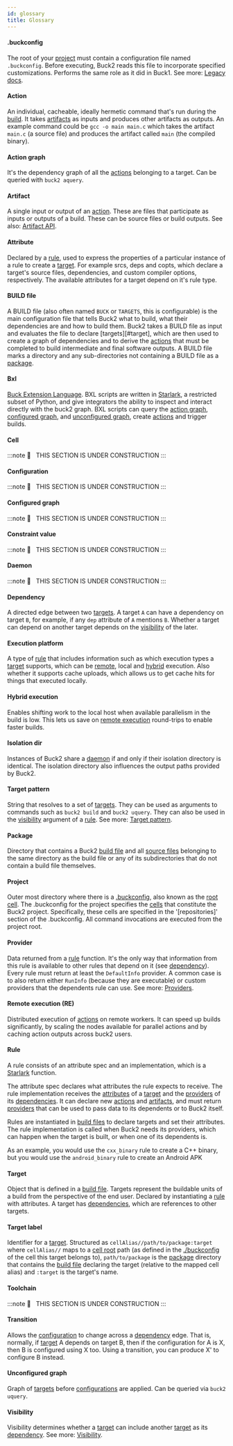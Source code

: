 ```yaml
---
id: glossary
title: Glossary
---
```


#### .buckconfig
The root of your [project](#project) must contain a configuration file named `.buckconfig`. Before executing, Buck2 reads this file to incorporate specified customizations. Performs the same role as it did in Buck1. See more: [Legacy docs](https://buck2.build/docs/legacy/files-and-directories/dot-buckconfig).

#### Action
An individual, cacheable, ideally hermetic command that's run during the [build](#build). It takes [artifacts](#artifact) as inputs and produces other artifacts as outputs. An example command could be `gcc -o main main.c` which takes the artifact `main.c` (a source file) and produces the artifact called `main` (the compiled binary).

#### Action graph
It's the dependency graph of all the [actions](#action) belonging to a target. Can be queried with `buck2 aquery`.

#### Artifact
A single input or output of an [action](#action). These are files that participate as inputs or outputs of a build. These can be source files or build outputs. See also: [Artifact API](https://buck2.build/docs/generated/native/Artifact/).

#### Attribute

Declared by a [rule](#rule), used to express the properties of a particular instance of a rule to create a [target](#target). For example srcs, deps and copts, which declare a target's source files, dependencies, and custom compiler options, respectively. The available attributes for a target depend on it's rule type.

#### BUILD file

A BUILD file (also often named `BUCK` or `TARGETS`, this is configurable) is the main configuration file that tells Buck2 what to build, what their dependencies are and how to build them. Buck2 takes a BUILD file as input and evaluates the file to declare [targets][#target], which are then used to create a graph of dependencies and to derive the [actions](#action) that must be completed to build intermediate and final software outputs. A BUILD file marks a directory and any sub-directories not containing a BUILD file as a [package](#package).


#### Bxl

[Buck Extension Language](https://buck2.build/docs/developers/bxl). BXL scripts are written in [Starlark](https://github.com/bazelbuild/starlark), a restricted subset of Python, and give integrators the ability to inspect and interact directly with the buck2 graph. BXL scripts can query the [action graph](#action-graph), [configured graph](#configured-graph), and [unconfigured graph](#unconfigured-graph), create [actions](#actions) and trigger builds.

#### Cell
:::note
🚧   THIS SECTION IS UNDER CONSTRUCTION
:::
#### Configuration
:::note
🚧   THIS SECTION IS UNDER CONSTRUCTION
:::
#### Configured graph
:::note
🚧   THIS SECTION IS UNDER CONSTRUCTION
:::
#### Constraint value
:::note
🚧   THIS SECTION IS UNDER CONSTRUCTION
:::
#### Daemon
:::note
🚧   THIS SECTION IS UNDER CONSTRUCTION
:::
#### Dependency

A directed edge between two [targets](#target). A target `A` can have a dependency on target `B`, for example, if any `dep` attribute of `A` mentions `B`. Whether a target can depend on another target depends on the [visibility](#visibility) of the later.

#### Execution platform

A type of [rule](#rule) that includes information such as which execution types a [target](#target) supports, which can be [remote](#remote-execution-re), local and [hybrid](#hybrid-execution) execution. Also whether it supports cache uploads, which allows us to get cache hits for things that executed locally.

#### Hybrid execution

Enables shifting work to the local host when available parallelism in the build is low. This lets us save on [remote execution](#remote-execution-re) round-trips to enable faster builds.

#### Isolation dir

Instances of Buck2 share a [daemon](#daemon) if and only if their isolation directory is identical. The isolation directory also influences the output paths provided by Buck2.

#### Target pattern

String that resolves to a set of [targets](#target). They can be used as arguments to commands such as `buck2 build` and `buck2 uquery`. They can also be used in the [visibility](#visibility) argument of a [rule](#rule). See more: [Target pattern](./target_pattern.md).

#### Package

Directory that contains a Buck2 [build file](#build-file) and all [source files](#source-file) belonging to the same directory as the build file or any of its subdirectories that do not contain a build file themselves.

#### Project

Outer most directory where there is a [.buckconfig](#buckconfig), also known as the [root cell](#cell). The .buckconfig for the project specifies the [cells](#cell) that constitute the Buck2 project. Specifically, these cells are specified in the '[repositories]' section of the .buckconfig. All command invocations are executed from the project root.

#### Provider

Data returned from a [rule](#rule) function. It's the only way that information from this rule is available to other rules that depend on it (see [dependency](#dependency)). Every rule must return at least the `DefaultInfo` provider. A common case is to also return either `RunInfo` (because they are executable) or custom providers that the dependents rule can use. See more: [Providers](https://buck2.build/docs/rule_authors/writing_rules/#providers).

#### Remote execution (RE)

Distributed execution of [actions](#action) on remote workers. It can speed up builds significantly, by scaling the nodes available for parallel actions and by caching action outputs across buck2 users.

#### Rule

A rule consists of an attribute spec and an implementation, which is a [Starlark](#starlark) function.

The attribute spec declares what attributes the rule expects to receive. The rule implementation receives the [attributes](#attribute) of a [target](#target) and the [providers](#provider) of its [dependencies](#dependency). It can declare new [actions](#action) and [artifacts](#artifact), and must return [providers](#provider) that can be used to pass data to its dependents or to Buck2 itself.

Rules are instantiated in [build files](#build-file) to declare targets and set their attributes. The rule implementation is called when Buck2 needs its providers, which can happen when the target is built, or when one of its dependents is.

As an example, you would use the `cxx_binary` rule to create a C++ binary, but you would use the `android_binary` rule to create an Android APK

#### Target

Object that is defined in a [build file](#build-file). Targets represent the buildable units of a build from the perspective of the end user. Declared by instantiating a [rule](#rule) with attributes. A target has [dependencies](#dependency), which are references to other targets.

#### Target label

Identifier for a [target](#target). Structured as `cellAlias//path/to/package:target` where `cellAlias//` maps to a [cell root](#cell) path (as defined in the [./buckconfig](#buckconfig) of the cell this target belongs to), `path/to/package` is the [package](#package) directory that contains the [build file](#build-file) declaring the target (relative to the mapped cell alias) and `:target` is the target's name.

#### Toolchain
:::note
🚧   THIS SECTION IS UNDER CONSTRUCTION
:::
#### Transition

Allows the [configuration](#configuration) to change across a [dependency](#dependency) edge. That is, normally,  if [target](#target) A depends on target B, then if the configuration for A is X, then B is configured using X too. Using a transition, you can produce X' to configure B instead.

#### Unconfigured graph

Graph of [targets](#target) before [configurations](#configuration) are applied. Can be queried via `buck2 uquery`.

#### Visibility

Visibility determines whether a [target](#target) can include another [target](#target) as its [dependency](#dependency). See more: [Visibility](./visibility.md).
